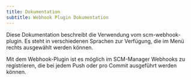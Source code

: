 ```yaml
---
title: Dokumentation
subtitle: Webhook Plugin Dokumentation
---
```

Diese Dokumentation beschreibt die Verwendung vom scm-webhook-plugin. Es steht in verschiedenen Sprachen zur Verfügung, die im Menü rechts ausgewählt werden können.

Mit dem Webhook-Plugin ist es möglich im SCM-Manager Webhooks zu registrieren, die bei jedem Push oder pro Commit ausgeführt werden können.
